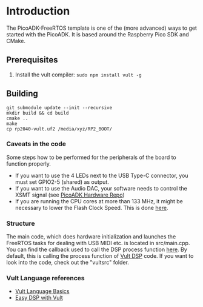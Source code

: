 # Introduction

The PicoADK-FreeRTOS template is one of the (more advanced) ways to get started with the PicoADK. It is based around the Raspberry Pico SDK and CMake.

## Prerequisites

1. Install the  vult compiler: `sudo npm install vult -g`

## Building 
```
git submodule update --init --recursive
mkdir build && cd build
cmake ..
make
cp rp2040-vult.uf2 /media/xyz/RP2_BOOT/
```

### Caveats in the code

Some steps how to be performed for the peripherals of the board to function properly.

* If you want to use the 4 LEDs next to the USB Type-C connector, you must set GPIO2-5 (shared) as output.
* If you want to use the Audio DAC, your software needs to control the XSMT signal (see [PicoADK Hardware Repo](https://github.com/DatanoiseTV/PicoADK-Hardware))
* If you are running the CPU cores at more than 133 MHz, it might be necessary to lower the Flash Clock Speed. This is done [here](https://github.com/DatanoiseTV/PicoADK-FreeRTOS-Template/blob/main/CMakeLists.txt#L118).

### Structure

The main code, which does hardware initialization and launches the FreeRTOS tasks for dealing with USB MIDI etc. is located in src/main.cpp.
You can find the callback used to call the DSP process function [here](https://github.com/DatanoiseTV/PicoADK-FreeRTOS-Template/blob/main/src/main.cpp#L198).
By default, this is calling the process function of [Vult DSP](https://www.vult-dsp.com/vult-language) code. If you want to look into the code, check out
the "vultsrc" folder.


### Vult Language references
* [Vult Language Basics](https://vult-dsp.github.io/vult/tutorials/basics/)
* [Easy DSP with Vult](https://vult-dsp.github.io/vult/tutorials/dsp/)
